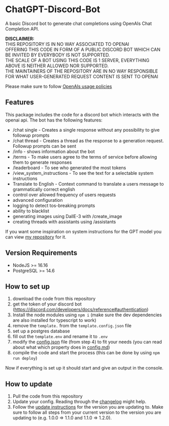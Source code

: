 # ChatGPT-Discord-Bot

A basic Discord bot to generate chat completions using OpenAIs Chat Completion API.

**DISCLAIMER:**  
THIS REPOSITORY IS IN NO WAY ASSOCIATED TO OPENAI  
OFFERING THIS CODE IN FORM OF A PUBLIC DISCORD BOT WHICH CAN BE INVITED BY EVERYBODY IS NOT SUPPORTED.  
THE SCALE OF A BOT USING THIS CODE IS 1 SERVER, EVERYTHING ABOVE IS NEITHER ALLOWED NOR SUPPORTED.  
THE MAINTAINERS OF THE REPOSITORY ARE IN NO WAY RESPONSIBLE FOR WHAT USER-GENERATED REQUEST CONTENT IS SENT TO OPENAI  
  
Please make sure to follow [OpenAIs usage policies](https://platform.openai.com/docs/usage-policies)

## Features

This package includes the code for a discord bot which interacts with the openai api.
The bot has the following features:

- /chat single - Creates a single response without any possibility to give followup prompts
- /chat thread - Creates a thread as the response to a generation request. Followup prompts can be sent
- /info - shows information about the bot
- /terms - To make users agree to the terms of service before allowing them to generate responses
- /leaderboard - To see who generated the most tokens
- /view_system_instructions - To see the text for a selectable system instructions
- Translate to English - Context command to translate a users message to grammatically correct english
- control over allowed frequency of users requests
- advanced configuration
- logging to detect tos-breaking prompts
- ability to blacklist
- generating images using DallE-3 with /create_image
- creating threads with assistants using /assistants

If you want some inspiration on system instructions for the GPT model you can view [my repository](https://github.com/ZeldaFan0225/ChatGPT-Discord-Bot-System-Instructions) for it.  

## Version Requirements

- NodeJS >= 16.16  
- PostgreSQL >= 14.6  

## How to set up

1) download the code from this repository  
2) get the token of your discord bot (https://discord.com/developers/docs/reference#authentication)  
3) Install the node modules using `npm i` (make sure the dev dependencies are also installed for typescript to work)  
4) remove the `template.` from the `template.config.json` file  
5) set up a postgres database  
6) fill out the `template.env` and rename it to `.env`   
7) modify the [config.json](https://github.com/ZeldaFan0225/ChatGPT-Discord-Bot/blob/main/template.config.json) file (from step 4) to fit your needs (you can read about what which property does in [config.md](https://github.com/ZeldaFan0225/ChatGPT-Discord-Bot/blob/main/config.md))  
8) compile the code and start the process (this can be done by using `npm run deploy`)  
  
Now if everything is set up it should start and give an output in the console.  

## How to update

1) Pull the code from this repository
2) Update your config. Reading through the [changelog](https://github.com/ZeldaFan0225/ChatGPT-Discord-Bot/blob/main/changelog.md) might help.
3) Follow the [update instructions](https://github.com/ZeldaFan0225/ChatGPT-Discord-Bot/blob/main/update_instructions.md) for the version you are updating to. Make sure to follow all steps from your current version to the version you are updating to (e.g. 1.0.0 => 1.1.0 and 1.1.0 => 1.2.0).
